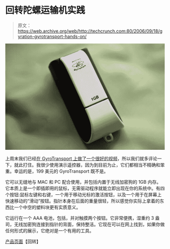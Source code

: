 # 回转陀螺运输机实践

> 原文：<https://web.archive.org/web/http://techcrunch.com:80/2006/09/18/gyration-gyrotransport-hands-on/>

![](img/215c9da073b0b84f1e997b8134cedf19.png)

上周末我们已经[在 GyroTransport 上做了一个很好的视频](https://web.archive.org/web/20141010090105/http://crunchgear.com/2006/09/16/gyration-gyrotransport-quick-look/)，所以我们就多评论一下，就此打住。我很少使用演示遥控器，因为到目前为止，它们都相当不精确和笨重。幸运的是，199 美元的 GyroTransport 既不是。

它可以无缝地与 MAC 和 PC 配合使用，并包括内置于无线加密狗的 1GB 内存。它本质上是一个即插即用的鼠标，无需驱动程序就能立即出现在你的系统中。有四个按钮:鼠标左键和右键，一个用于移动光标的激活按钮，以及一个用于在屏幕上快速移动的“滑动”按钮。指针本身在后面的重量很轻，所以感觉你实际上拿着的东西比一个中空的塑料块更有实质意义。

它运行在一个 AAA 电池，包括，并对触摸两个按钮。它非常便携，湿重约 3 盎司，无线加密狗连接到指针的背面，保持整洁。它现在可以在网上找到，如果你做任何形式的展示，它绝对是一个有用的工具。

[产品页面](https://web.archive.org/web/20141010090105/http://www.gyration.com/en-us/gyrotransport.html)【回转】